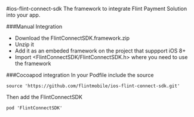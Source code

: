 #ios-flint-connect-sdk
The framework to integrate Flint Payment Solution into your app.

###Manual Integration
- Download the FlintConnectSDK.framework.zip
- Unzip it
- Add it as an embeded framework on the project that suppport iOS 8+
- Import <FlintConnectSDK/FlintConnectSDK.h> where you need to use the framework

###Cocoapod integration
In your Podfile include the source
```
source 'https://github.com/flintmobile/ios-flint-connect-sdk.git'
```

Then add the FlintConnectSDK
```
pod 'FlintConnectSDK'
```
